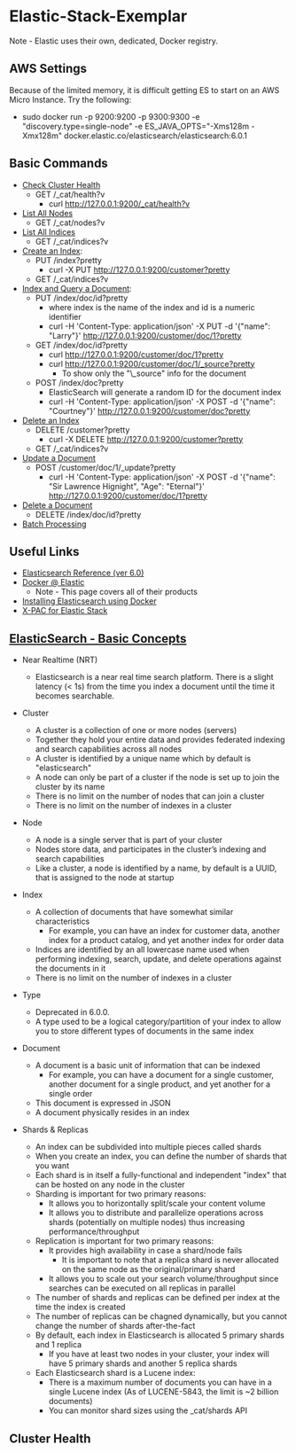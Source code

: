 # Elastic-Stack-Exemplar

Note - Elastic uses their own, dedicated, Docker registry.

## AWS Settings

Because of the limited memory, it is difficult getting ES to start on an AWS Micro Instance.  Try the following:

* sudo docker run -p 9200:9200 -p 9300:9300 -e "discovery.type=single-node" -e ES_JAVA_OPTS="-Xms128m -Xmx128m" docker.elastic.co/elasticsearch/elasticsearch:6.0.1


## Basic Commands
* [Check Cluster Health](https://www.elastic.co/guide/en/elasticsearch/reference/current/_cluster_health.html)
  * GET /_cat/health?v
    * curl http://127.0.0.1:9200/_cat/health?v
* [List All Nodes](https://www.elastic.co/guide/en/elasticsearch/reference/current/_cluster_health.html)
  * GET /_cat/nodes?v
* [List All Indices](https://www.elastic.co/guide/en/elasticsearch/reference/current/_list_all_indices.html)
  * GET /_cat/indices?v
* [Create an Index](https://www.elastic.co/guide/en/elasticsearch/reference/current/_create_an_index.html):
  * PUT /index?pretty
    * curl -X PUT http://127.0.0.1:9200/customer?pretty
  * GET /_cat/indices?v
* [Index and Query a Document](https://www.elastic.co/guide/en/elasticsearch/reference/current/_index_and_query_a_document.html):
  * PUT /index/doc/id?pretty
    * where index is the name of the index and id is a numeric identifier
    * curl -H 'Content-Type: application/json' -X PUT -d '{"name": "Larry"}' http://127.0.0.1:9200/customer/doc/1?pretty
  * GET /index/doc/id?pretty
    * curl http://127.0.0.1:9200/customer/doc/1?pretty
    * curl http://127.0.0.1:9200/customer/doc/1/_source?pretty
      * To show only the "\\_source" info for the document
  * POST /index/doc?pretty
    * ElasticSearch will generate a random ID for the document index
    * curl -H 'Content-Type: application/json' -X POST -d '{"name": "Courtney"}' http://127.0.0.1:9200/customer/doc?pretty
* [Delete an Index](https://www.elastic.co/guide/en/elasticsearch/reference/current/_delete_an_index.html)
  * DELETE /customer?pretty
    * curl -X DELETE http://127.0.0.1:9200/customer?pretty
  * GET /_cat/indices?v
* [Update a Document](https://www.elastic.co/guide/en/elasticsearch/reference/current/_updating_documents.html)
  * POST /customer/doc/1/_update?pretty
    * curl -H 'Content-Type: application/json' -X POST -d '{"name": "Sir Lawrence Hignight", "Age": "Eternal"}' http://127.0.0.1:9200/customer/doc/1?pretty
* [Delete a Document](https://www.elastic.co/guide/en/elasticsearch/reference/current/_deleting_documents.html)
  * DELETE /index/doc/id?pretty
* [Batch Processing](https://www.elastic.co/guide/en/elasticsearch/reference/current/_batch_processing.html)


## Useful Links
* [Elasticsearch Reference (ver 6.0)](https://www.elastic.co/guide/en/elasticsearch/reference/current/index.html)
* [Docker @ Elastic](https://www.docker.elastic.co/#)
  * Note - This page covers all of their products
* [Installing Elasticsearch using Docker](https://www.elastic.co/guide/en/elasticsearch/reference/current/docker.html)
* [X-PAC for Elastic Stack](https://www.elastic.co/guide/en/x-pack/6.0/xpack-introduction.html)


## [ElasticSearch - Basic Concepts](https://www.elastic.co/guide/en/elasticsearch/reference/current/_basic_concepts.html)
* Near Realtime (NRT)
  * Elasticsearch is a near real time search platform. There is a slight latency (< 1s) from the time you index a document until the time it becomes searchable.

* Cluster
  * A cluster is a collection of one or more nodes (servers)
  * Together they hold your entire data and provides federated indexing and search capabilities across all nodes
  * A cluster is identified by a unique name which by default is "elasticsearch"
  * A node can only be part of a cluster if the node is set up to join the cluster by its name
  * There is no limit on the number of nodes that can join a cluster
  * There is no limit on the number of indexes in a cluster

* Node
  * A node is a single server that is part of your cluster
  * Nodes store data, and participates in the cluster’s indexing and search capabilities
  * Like a cluster, a node is identified by a name, by default is a UUID, that is assigned to the node at startup

* Index
  * A collection of documents that have somewhat similar characteristics
    * For example, you can have an index for customer data, another index for a product catalog, and yet another index for order data
  * Indices are identified by an all lowercase name used when performing indexing, search, update, and delete operations against the documents in it
  * There is no limit on the number of indexes in a cluster

* Type
  * Deprecated in 6.0.0.
  * A type used to be a logical category/partition of your index to allow you to store different types of documents in the same index

* Document
  * A document is a basic unit of information that can be indexed
    * For example, you can have a document for a single customer, another document for a single product, and yet another for a single order
  * This document is expressed in JSON
  * A document physically resides in an index

* Shards & Replicas
  * An index can be subdivided into multiple pieces called shards
  * When you create an index, you can define the number of shards that you want
  * Each shard is in itself a fully-functional and independent "index" that can be hosted on any node in the cluster
  * Sharding is important for two primary reasons:
    * It allows you to horizontally split/scale your content volume
    * It allows you to distribute and parallelize operations across shards (potentially on multiple nodes) thus increasing performance/throughput
  * Replication is important for two primary reasons:
    * It provides high availability in case a shard/node fails
      * It is important to note that a replica shard is never allocated on the same node as the original/primary shard
    * It allows you to scale out your search volume/throughput since searches can be executed on all replicas in parallel
  * The number of shards and replicas can be defined per index at the time the index is created
  * The number of replicas can be chagned dynamically, but you cannot change the number of shards after-the-fact
  * By default, each index in Elasticsearch is allocated 5 primary shards and 1 replica
    * If you have at least two nodes in your cluster, your index will have 5 primary shards and another 5 replica shards
  * Each Elasticsearch shard is a Lucene index:
    * There is a maximum number of documents you can have in a single Lucene index (As of LUCENE-5843, the limit is ~2 billion documents)
    * You can monitor shard sizes using the _cat/shards API

## Cluster Health



